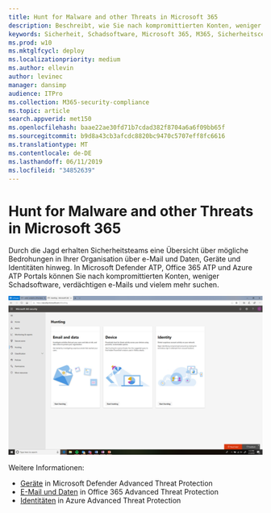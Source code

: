 ```yaml
---
title: Hunt for Malware and other Threats in Microsoft 365
description: Beschreibt, wie Sie nach kompromittierten Konten, weniger Schadsoftware, verdächtigen e-Mails und vielem mehr suchen können.
keywords: Sicherheit, Schadsoftware, Microsoft 365, M365, Sicherheitscenter, Jagd, Jagd, Microsoft Defender ATP, Office 365 ATP, Azure ATP
ms.prod: w10
ms.mktglfcycl: deploy
ms.localizationpriority: medium
ms.author: ellevin
author: levinec
manager: dansimp
audience: ITPro
ms.collection: M365-security-compliance
ms.topic: article
search.appverid: met150
ms.openlocfilehash: baae22ae30fd71b7cdad382f8704a6a6f09bb65f
ms.sourcegitcommit: b9d8a43cb3afcdc8820bc9470c5707eff8fc6616
ms.translationtype: MT
ms.contentlocale: de-DE
ms.lasthandoff: 06/11/2019
ms.locfileid: "34852639"
---
```

# <a name="hunt-for-malware-and-other-threats-in-microsoft-365"></a>Hunt for Malware and other Threats in Microsoft 365

Durch die Jagd erhalten Sicherheitsteams eine Übersicht über mögliche Bedrohungen in Ihrer Organisation über e-Mail und Daten, Geräte und Identitäten hinweg. In Microsoft Defender ATP, Office 365 ATP und Azure ATP Portals können Sie nach kompromittierten Konten, weniger Schadsoftware, verdächtigen e-Mails und vielem mehr suchen.

![Jagd Seite](./media/security-docs/hunt.png)

Weitere Informationen:

* [Geräte](https://docs.microsoft.com/windows/security/threat-protection/microsoft-defender-atp/advanced-hunting) in Microsoft Defender Advanced Threat Protection
* [E-Mail und Daten](https://docs.microsoft.com/en-us/office365/securitycompliance/office-365-atp) in Office 365 Advanced Threat Protection
* [Identitäten](https://docs.microsoft.com/en-us/azure-advanced-threat-protection/investigate-a-user) in Azure Advanced Threat Protection
